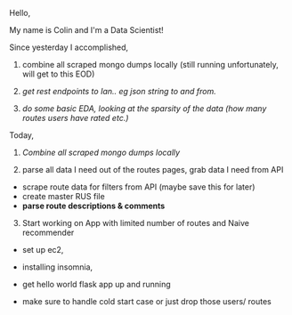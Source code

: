 Hello,

My name is Colin and I'm a Data Scientist!

Since yesterday I accomplished,

1. combine all scraped mongo dumps locally (still running unfortunately, will get to this EOD)

2. *get rest endpoints to Ian.. eg json string to and from.*

3. *do some basic EDA, looking at the sparsity of the data (how many routes users have rated etc.)*

Today,

1. *Combine all scraped mongo dumps locally*

2. parse all data I need out of the routes pages, grab data I need from API
  - scrape route data for filters from API (maybe save this for later)
  - create master RUS file
  - **parse route descriptions & comments**

3. Start working on App with limited number of routes and Naive recommender
  - set up ec2,
  - installing insomnia,
  - get hello world flask app up and running


  - make sure to handle cold start case or just drop those users/ routes
